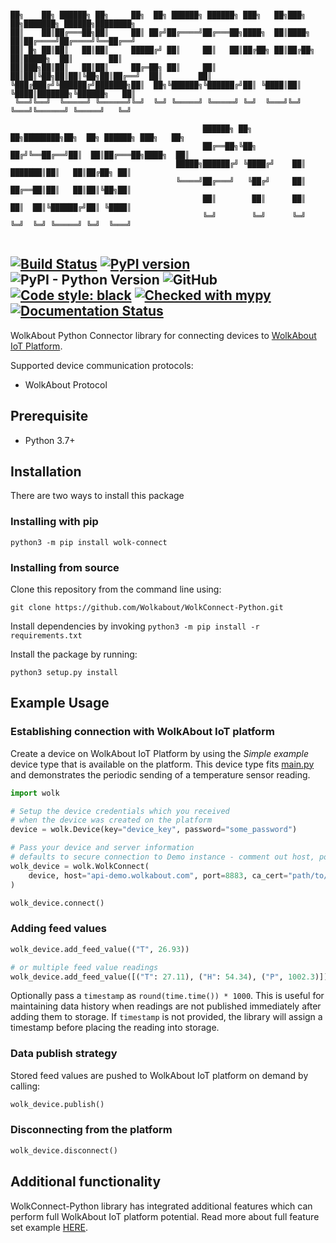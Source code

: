 ```console

██╗    ██╗ ██████╗ ██╗     ██╗  ██╗ ██████╗ ██████╗ ███╗   ██╗███╗   ██╗███████╗ ██████╗████████╗
██║    ██║██╔═══██╗██║     ██║ ██╔╝██╔════╝██╔═══██╗████╗  ██║████╗  ██║██╔════╝██╔════╝╚══██╔══╝
██║ █╗ ██║██║   ██║██║     █████╔╝ ██║     ██║   ██║██╔██╗ ██║██╔██╗ ██║█████╗  ██║        ██║
██║███╗██║██║   ██║██║     ██╔═██╗ ██║     ██║   ██║██║╚██╗██║██║╚██╗██║██╔══╝  ██║        ██║
╚███╔███╔╝╚██████╔╝███████╗██║  ██╗╚██████╗╚██████╔╝██║ ╚████║██║ ╚████║███████╗╚██████╗   ██║
 ╚══╝╚══╝  ╚═════╝ ╚══════╝╚═╝  ╚═╝ ╚═════╝ ╚═════╝ ╚═╝  ╚═══╝╚═╝  ╚═══╝╚══════╝ ╚═════╝   ╚═╝

                                           ██████╗ ██╗   ██╗████████╗██╗  ██╗ ██████╗ ███╗   ██╗
                                           ██╔══██╗╚██╗ ██╔╝╚══██╔══╝██║  ██║██╔═══██╗████╗  ██║
                                     █████╗██████╔╝ ╚████╔╝    ██║   ███████║██║   ██║██╔██╗ ██║
                                     ╚════╝██╔═══╝   ╚██╔╝     ██║   ██╔══██║██║   ██║██║╚██╗██║
                                           ██║        ██║      ██║   ██║  ██║╚██████╔╝██║ ╚████║
                                           ╚═╝        ╚═╝      ╚═╝   ╚═╝  ╚═╝ ╚═════╝ ╚═╝  ╚═══╝


```
[![Build Status](https://travis-ci.com/Wolkabout/WolkConnect-Python.svg?branch=master)](https://travis-ci.com/Wolkabout/WolkConnect-Python) [![PyPI version](https://badge.fury.io/py/wolk-connect.svg)](https://badge.fury.io/py/wolk-connect) ![PyPI - Python Version](https://img.shields.io/pypi/pyversions/wolk-connect) ![GitHub](https://img.shields.io/github/license/wolkabout/WolkConnect-Python) [![Code style: black](https://img.shields.io/badge/code%20style-black-000000.svg)](https://github.com/ambv/black) [![Checked with mypy](http://www.mypy-lang.org/static/mypy_badge.svg)](http://mypy-lang.org/) [![Documentation Status](https://readthedocs.org/projects/wolkconnect-python/badge/?version=latest)](https://wolkconnect-python.readthedocs.io/en/latest/?badge=latest)
----
WolkAbout Python Connector library for connecting devices to [WolkAbout IoT Platform](https://demo.wolkabout.com/#/login).

Supported device communication protocols:
* WolkAbout Protocol

## Prerequisite


* Python 3.7+


## Installation

There are two ways to install this package

### Installing with pip
```console
python3 -m pip install wolk-connect
```

### Installing from source

Clone this repository from the command line using:
```console
git clone https://github.com/Wolkabout/WolkConnect-Python.git
```

Install dependencies by invoking `python3 -m pip install -r requirements.txt`

Install the package by running:
```console
python3 setup.py install
```

## Example Usage

### Establishing connection with WolkAbout IoT platform

Create a device on WolkAbout IoT Platform by using the *Simple example* device type that is available on the platform.
This device type fits [main.py](https://github.com/Wolkabout/WolkConnect-Python/blob/master/examples/simple/main.py) and demonstrates the periodic sending of a temperature sensor reading.

```python
import wolk

# Setup the device credentials which you received
# when the device was created on the platform
device = wolk.Device(key="device_key", password="some_password")

# Pass your device and server information
# defaults to secure connection to Demo instance - comment out host, port and ca_cert
wolk_device = wolk.WolkConnect(
    device, host="api-demo.wolkabout.com", port=8883, ca_cert="path/to/ca.crt"
)

wolk_device.connect()
```

### Adding feed values

```python
wolk_device.add_feed_value(("T", 26.93))

# or multiple feed value readings
wolk_device.add_feed_value([("T": 27.11), ("H": 54.34), ("P", 1002.3)])
```

Optionally pass a `timestamp` as `round(time.time()) * 1000`.
This is useful for maintaining data history when readings are not published immediately after adding them to storage.
If `timestamp` is not provided, the library will assign a timestamp before placing the reading into storage.


### Data publish strategy

Stored feed values are pushed to WolkAbout IoT platform on demand by calling:
```python
wolk_device.publish()
```

### Disconnecting from the platform

```python
wolk_device.disconnect()
```

## Additional functionality

WolkConnect-Python library has integrated additional features which can perform full WolkAbout IoT platform potential. Read more about full feature set example [HERE](https://github.com/Wolkabout/WolkConnect-Python/tree/master/examples/full_feature_set).
